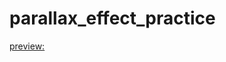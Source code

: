 # parallax_effect_practice

<a href="https://65340fd256d42a4fb57ea472--parallax-effect-aditya-rastogi.netlify.app/">preview:</a>
